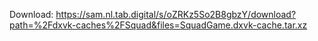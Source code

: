 Download: https://sam.nl.tab.digital/s/oZRKz5So2B8gbzY/download?path=%2Fdxvk-caches%2FSquad&files=SquadGame.dxvk-cache.tar.xz
